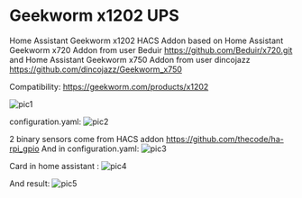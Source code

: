 # Geekworm x1202 UPS
Home Assistant Geekworm x1202 HACS Addon based on Home Assistant Geekworm x720 Addon from user Beduir https://github.com/Beduir/x720.git and Home Assistant Geekworm x750 Addon from user dincojazz https://github.com/dincojazz/Geekworm_x750

Сompatibility:
https://geekworm.com/products/x1202

![pic1](https://github.com/user-attachments/assets/33c2b31a-afe6-4330-92fe-7b1a4b3a384c)

configuration.yaml:
![pic2](https://github.com/user-attachments/assets/61e2b56a-7d27-4a85-8bcc-9697a43ac771)

2 binary sensors come from HACS addon https://github.com/thecode/ha-rpi_gpio
And in configuration.yaml:
![pic3](https://github.com/user-attachments/assets/d5ca3160-670d-40d2-8e0d-a73339b700c1)

Card in home assistant :
![pic4](https://github.com/user-attachments/assets/2eee7a27-2f63-404e-884c-01fd58387782)

And result:
![pic5](https://github.com/user-attachments/assets/f5c71ff5-9ba9-4cca-b923-6aac0b56eafa)
